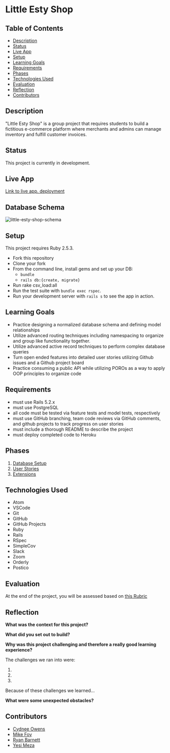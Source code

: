 # Little Esty Shop

## Table of Contents
* [Description](#description)
* [Status](#status)
* [Live App](#live-app)
* [Setup](#setup)
* [Learning Goals](#learning-goals)
* [Requirements](#requirements)
* [Phases](#phases)
* [Technologies Used](#technologies-used)
* [Evaluation](#evaluation)
* [Reflection](#reflection)
* [Contributors](#contributors)

## Description

"Little Esty Shop" is a group project that requires students to build a fictitious e-commerce platform where merchants and admins can manage inventory and fulfill customer invoices.

## Status

This project is currently in development.

## Live App
[Link to live app. deployment](https://blooming-ridge-25668.herokuapp.com/)

## Database Schema

![little-esty-shop-schema](https://user-images.githubusercontent.com/15859827/104620557-5b0cc980-564c-11eb-9d8d-a3e15547956f.png)

## Setup

This project requires Ruby 2.5.3.

* Fork this repository
* Clone your fork
* From the command line, install gems and set up your DB:
    * `bundle`
    * `rails db:{create, migrate}`
* Run rake csv_load:all
* Run the test suite with `bundle exec rspec`.
* Run your development server with `rails s` to see the app in action.

## Learning Goals

- Practice designing a normalized database schema and defining model relationships
- Utilize advanced routing techniques including namespacing to organize and group like functionality together.
- Utilize advanced active record techniques to perform complex database queries
- Turn open ended features into detailed user stories utilizing Github issues and a Github project board
- Practice consuming a public API while utilizing POROs as a way to apply OOP principles to organize code

## Requirements

- must use Rails 5.2.x
- must use PostgreSQL
- all code must be tested via feature tests and model tests, respectively
- must use GitHub branching, team code reviews via GitHub comments, and github projects to track progress on user stories
- must include a thorough README to describe the project
- must deploy completed code to Heroku

## Phases

1. [Database Setup](./doc/db_setup.md)
1. [User Stories](./doc/user_stories.md)
1. [Extensions](./doc/extensions.md)

## Technologies Used

- Atom
- VSCode
- Git
- GitHub
- GitHub Projects
- Ruby
- Rails
- RSpec
- SimpleCov
- Slack
- Zoom
- Orderly
- Postico

## Evaluation

At the end of the project, you will be assessed based on [this Rubric](./doc/rubric.md)

## Reflection

__What was the context for this project?__


__What did you set out to build?__


__Why was this project challenging and therefore a really good learning experience?__

The challenges we ran into were:

1.
2.
3.

Because of these challenges we learned...

__What were some unexpected obstacles?__


## Contributors

- [Cydnee Owens](https://github.com/cowens87)
- [Mike Foy](https://github.com/foymikek)
- [Ryan Barnett](https://github.com/RyanDBarnett)
- [Yesi Meza](https://github.com/Yesi-MC)
